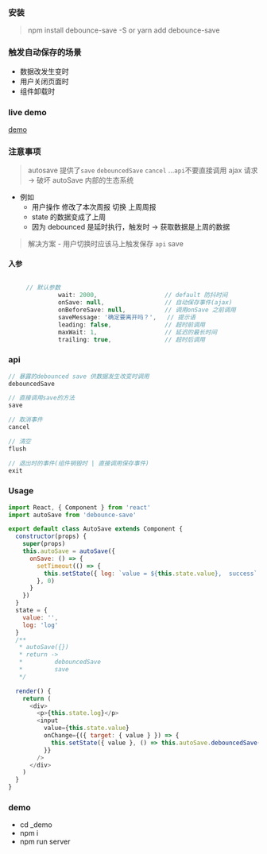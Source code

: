 ### 安装

> npm install debounce-save -S
> or
> yarn add debounce-save

### 触发自动保存的场景

- 数据改发生变时
- 用户关闭页面时
- 组件卸载时

### live demo

[demo](https://shuaiadong.github.io/debounce-save/index.html#/)

### 注意事项

> autosave 提供了`save` `debouncedSave` `cancel` ...`api`不要直接调用 ajax 请求 -> 破坏 autoSave 内部的生态系统

- 例如
  - 用户操作 修改了本次周报 切换 上周周报
  - state 的数据变成了上周
  - 因为 debounced 是延时执行，触发时 -> 获取数据是上周的数据

> 解决方案 - 用户切换时应该马上触发保存 `api` save

#### 入参

```js

     // 默认参数
              wait: 2000,                   // default 防抖时间
              onSave: null,                 // 自动保存事件(ajax)
              onBeforeSave: null,           // 调用onSave 之前调用
              saveMessage: '确定要离开吗？',   // 提示语
              leading: false,               // 超时前调用
              maxWait: 1,                   // 延迟的最长时间
              trailing: true,               // 超时后调用

```

### api

```js
// 暴露的debounced save 供数据发生改变时调用
debouncedSave

// 直接调用save的方法
save

// 取消事件
cancel

// 清空
flush

// 退出时的事件(组件销毁时 | 直接调用保存事件)
exit
```

### Usage

```js
import React, { Component } from 'react'
import autoSave from 'debounce-save'

export default class AutoSave extends Component {
  constructor(props) {
    super(props)
    this.autoSave = autoSave({
      onSave: () => {
        setTimeout(() => {
          this.setState({ log: `value = ${this.state.value},  success` })
        }, 0)
      }
    })
  }
  state = {
    value: '',
    log: 'log'
  }
  /**
   * autoSave({})
   * return ->
   *         debouncedSave
   *         save
   */

  render() {
    return (
      <div>
        <p>{this.state.log}</p>
        <input
          value={this.state.value}
          onChange={({ target: { value } }) => {
            this.setState({ value }, () => this.autoSave.debouncedSave())
          }}
        />
      </div>
    )
  }
}
```

### demo

- cd \_demo
- npm i
- npm run server

